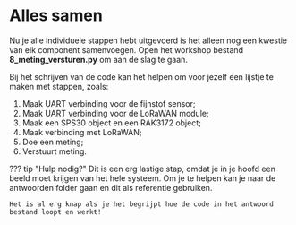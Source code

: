 # Alles samen

Nu je alle individuele stappen hebt uitgevoerd is het alleen nog een kwestie van elk component samenvoegen. Open het workshop bestand **8_meting_versturen.py** om aan de slag te gaan.

Bij het schrijven van de code kan het helpen om voor jezelf een lijstje te maken met stappen, zoals:

1. Maak UART verbinding voor de fijnstof sensor;
2. Maak UART verbinding voor de LoRaWAN module;
3. Maak een SPS30 object en een RAK3172 object;
4. Maak verbinding met LoRaWAN;
5. Doe een meting;
6. Verstuurt meting.

??? tip "Hulp nodig?"
    Dit is een erg lastige stap, omdat je in je hoofd een beeld moet krijgen van het hele systeem. Om je te helpen kan je naar de antwoorden folder gaan en dit als referentie gebruiken.

    Het is al erg knap als je het begrijpt hoe de code in het antwoord bestand loopt en werkt!